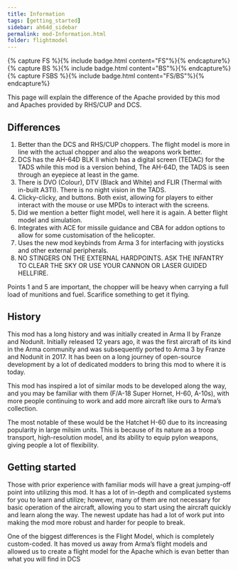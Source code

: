 ```yaml
---
title: Information
tags: [getting_started]
sidebar: ah64d_sidebar
permalink: mod-Information.html
folder: flightmodel
---
```


{% capture FS %}{% include badge.html content="FS"%}{% endcapture%}
{% capture BS %}{% include badge.html content="BS"%}{% endcapture%}
{% capture FSBS %}{% include badge.html content="FS/BS"%}{% endcapture%}

This page will explain the difference of the Apache provided by this mod and Apaches provided by RHS/CUP and DCS.

## Differences
1. Better than the DCS and RHS/CUP choppers. The flight model is more in line with the actual chopper and also the weapons work better.
2. DCS has the AH-64D BLK II which has a digital screen (TEDAC) for the TADS while this mod is a version behind, The AH-64D, the TADS is seen through an eyepiece at least in the game.
3. There is DVO (Colour), DTV (Black and White) and FLIR (Thermal with in-built A3TI). There is no night vision in the TADS.
4. Clicky-clicky, and buttons. Both exist, allowing for players to either interact with the mouse or use MPDs to interact with the screens.
5. Did we mention a better flight model, well here it is again. A better flight model and simulation.
6. Integrates with ACE for missile guidance and CBA for addon options to allow for some customisation of the helicopter.
7. Uses the new mod keybinds from Arma 3 for interfacing with joysticks and other external peripherals.
8. NO STINGERS ON THE EXTERNAL HARDPOINTS. ASK THE INFANTRY TO CLEAR THE SKY OR USE YOUR CANNON OR LASER GUIDED HELLFIRE.

Points 1 and 5 are important, the chopper will be heavy when carrying a full load of munitions and fuel. Scarifice something to get it flying.

## History
This mod has a long history and was initially created in Arma II by Franze and Nodunit. Initially released 12 years ago, it was the first aircraft of its kind in the Arma community and was subsequently ported to Arma 3 by Franze and Nodunit in 2017. It has been on a long journey of open-source development by a lot of dedicated modders to bring this mod to where it is today.

This mod has inspired a lot of similar mods to be developed along the way, and you may be familiar with them (F/A-18 Super Hornet, H-60, A-10s), with more people continuing to work and add more aircraft like ours to Arma’s collection.

The most notable of these would be the Hatchet H-60 due to its increasing popularity in large milsim units. This is because of its nature as a troop transport, high-resolution model, and its ability to equip pylon weapons, giving people a lot of flexibility.

## Getting started
Those with prior experience with familiar mods will have a great jumping-off point into utilizing this mod. It has a lot of in-depth and complicated systems for you to learn and utilize; however, many of them are not necessary for basic operation of the aircraft, allowing you to start using the aircraft quickly and learn along the way. The newest update has had a lot of work put into making the mod more robust and harder for people to break.

One of the biggest differences is the Flight Model, which is completely custom-coded. It has moved us away from Arma’s flight models and allowed us to create a flight model for the Apache which is evan better than what you will find in DCS